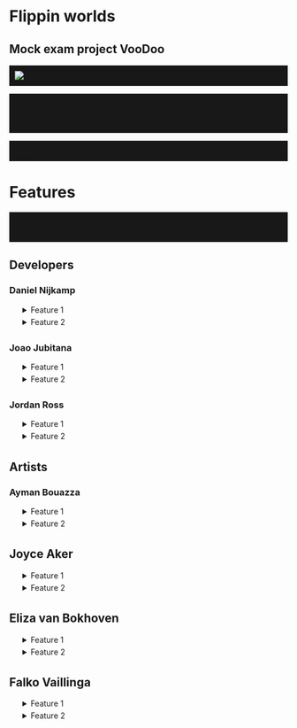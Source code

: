 # Flippin worlds 

## Mock exam project VooDoo

[![Build Status](https://github.com/DanielNijkamp/FlippinWorlds/actions/workflows/build.yml/badge.svg?branch=master)](https://github.com/DanielNijkamp/FlippinWorlds/actions) 

This project is means as a mock exam project for VooDoo. the idea is to create a hyper-casual game. our game idea is to create a pinball machine game

[WIKI](https://github.com/erwinhenraat/VoorbeeldExamenRepo/wiki) contains more information on the project as a whole




# Features

Here you will see features per team member, each member is a dropdown with each feature as its own dropdown again.



## Developers

### Daniel Nijkamp

<ul style="list-style-type: none;">
        <li>
        <details>
            <summary>Feature 1</summary>
            <p>Test</p>
        </details>
        <details>
            <summary>Feature 2</summary>
            <p>Test</p> 
        </details>
        </li>
    </ul>

### Joao Jubitana

<ul style="list-style-type: none;">
    <li>
        <details>
            <summary>Feature 1</summary>
            <p>Contrary to popular belief, Lorem Ipsum is not simply random text. It has roots in a piece of classical Latin literature from 45 BC, making it over 2000 years old. Richard McClintock, a Latin professor at Hampden-Sydney College in Virginia, looked up one of the more obscure Latin words, consectetur, from a Lorem Ipsum passage, and going through the cites of the word in classical literature, discovered the undoubtable source. Lorem Ipsum comes from sections 1.10.32 and 1.10.33 of "de Finibus Bonorum et Malorum" (The Extremes of Good and Evil) by Cicero, written in 45 BC. This book is a treatise on the theory of ethics, very popular during the Renaissance. The first line of Lorem Ipsum, "Lorem ipsum dolor sit amet..", comes from a line in section 1.10.32.
</p>
<div style="text-align: center;">
  <img src="https://user-images.githubusercontent.com/1262745/189135129-34d15823-0311-46b5-a041-f0bbfede9e78.png" alt="Example">
  <img src="https://user-images.githubusercontent.com/1262745/189135129-34d15823-0311-46b5-a041-f0bbfede9e78.png" alt="Example">
</div>
    </details>
        <details>
            <summary>Feature 2</summary>
            <p>Test</p> 
        </details>
    </li>
</ul>

### Jordan Ross

<ul style="list-style-type: none;">
    <li>
        <details>
            <summary>Feature 1</summary>
            <p>Test</p>
        </details>
        <details>
            <summary>Feature 2</summary>
            <p>Test</p> 
        </details>
    </li>
</ul>


## Artists

### Ayman Bouazza

<ul style="list-style-type: none;">
    <li>
        <details>
            <summary>Feature 1</summary>
            <p>Test</p>
        </details>
        <details>
            <summary>Feature 2</summary>
            <p>Test</p> 
        </details>
    </li>
</ul>

## Joyce Aker

<ul style="list-style-type: none;">
    <li>
        <details>
            <summary>Feature 1</summary>
            <p>Test</p>
        </details>
        <details>
            <summary>Feature 2</summary>
            <p>Test</p> 
        </details>
    </li>
</ul>

## Eliza van Bokhoven

<ul style="list-style-type: none;">
    <li>
        <details>
            <summary>Feature 1</summary>
            <p>Test</p>
        </details>
        <details>
            <summary>Feature 2</summary>
            <p>Test</p> 
        </details>
    </li>
</ul>

## Falko Vaillinga

<ul style="list-style-type: none;">
    <li>
        <details>
            <summary>Feature 1</summary>
            <p>Test</p>
        </details>
        <details>
            <summary>Feature 2</summary>
            <p>Test</p> 
        </details>
    </li>
</ul>


<style>
.nested-dropdown li {
    list-style-type: none;
}

summary {
    padding-bottom: 5px;
}
p {
padding: 10px;
background-color: #181818;
}
</style>

